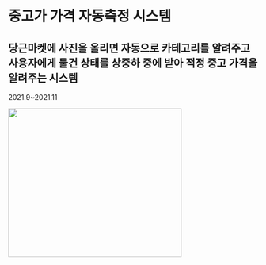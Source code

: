 # 중고가 가격 자동측정 시스템

## 당근마켓에 사진을 올리면 자동으로 카테고리를 알려주고 사용자에게 물건 상태를 상중하 중에 받아 적정 중고 가격을 알려주는 시스템

2021.9~2021.11

<img src=https://user-images.githubusercontent.com/79887655/143183157-18c6bbd1-81d2-4356-a9e4-42bc0d0e944a.png width="350" height="300"/>
